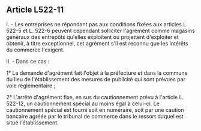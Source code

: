 Article L522-11
----
I. - Les entreprises ne répondant pas aux conditions fixées aux articles L.
522-5 et L. 522-6 peuvent cependant solliciter l'agrément comme magasins
généraux des entrepôts qu'elles exploitent ou projettent d'exploiter et obtenir,
à titre exceptionnel, cet agrément s'il est reconnu que les intérêts du commerce
l'exigent.

II. - Dans ce cas :

1° La demande d'agrément fait l'objet à la préfecture et dans la commune du lieu
de l'établissement des mesures de publicité qui sont prévues par voie
réglementaire ;

2° L'arrêté d'agrément fixe, en sus du cautionnement prévu à l'article L.
522-12, un cautionnement spécial au moins égal à celui-ci. Le cautionnement
spécial est fourni soit en numéraire, soit par une caution bancaire agréée par
le tribunal de commerce dans le ressort duquel est situé l'établissement.
